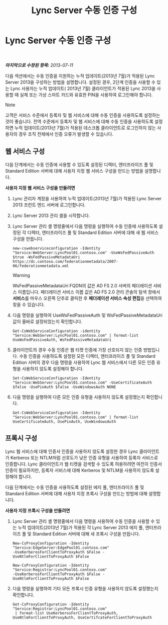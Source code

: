 ﻿---
title: Lync Server 수동 인증 구성
TOCTitle: Lync Server 수동 인증 구성
ms:assetid: 9a904b8d-9fce-4abf-be73-5c8e48cfb53a
ms:mtpsurl: https://technet.microsoft.com/ko-kr/library/Dn308569(v=OCS.15)
ms:contentKeyID: 56270282
ms.date: 08/24/2015
mtps_version: v=OCS.15
ms.translationtype: HT
---

# Lync Server 수동 인증 구성

 

_**마지막으로 수정된 항목:** 2013-07-11_

다음 섹션에서는 수동 인증을 지원하는 누적 업데이트(2013년 7월)가 적용된 Lync Server 2013을 구성하는 방법을 설명합니다. 설정된 경우, 2단계 인증을 사용할 수 있는 Lync 사용자는 누적 업데이트( 2013년 7월) 클라이언트가 적용된 Lync 2013을 사용할 때 실제 또는 가상 스마트 카드와 유효한 PIN을 사용하여 로그인해야 합니다.


> [!NOTE]
> 고객은 서비스 수준에서 등록자 및 웹 서비스에 대해 수동 인증을 사용하도록 설정하는 것이 좋습니다. 전역 수준에서 등록자 및 웹 서비스에 대해 수동 인증을 사용하도록 설정하면 누적 업데이트(2013년 7월)가 적용된 데스크톱 클라이언트로 로그인하지 않는 사용자의 경우 조직 전체에서 인증 오류가 발생할 수 있습니다.



## 웹 서비스 구성

다음 단계에서는 수동 인증에 사용할 수 있도록 설정된 디렉터, 엔터프라이즈 풀 및 Standard Edition 서버에 대해 사용자 지정 웹 서비스 구성을 만드는 방법을 설명합니다.

**사용자 지정 웹 서비스 구성을 만들려면**

1.  Lync 관리자 계정을 사용하여 누적 업데이트(2013년 7월)가 적용된 Lync Server 2013 프런트 엔드 서버에 로그인합니다.

2.  Lync Server 2013 관리 셸을 시작합니다.

3.  Lync Server 관리 셸 명령줄에서 다음 명령을 실행하여 수동 인증에 사용하도록 설정된 각 디렉터, 엔터프라이즈 풀 및 Standard Edition 서버에 대해 새 웹 서비스 구성을 만듭니다.
    
        new-cswebserviceconfiguration -Identity "Service:WebServer:LyncPool01.contoso.com" -UseWsFedPassiveAuth $true -WsFedPassiveMetadataUri https://dc.contoso.com/federationmetadata/2007-06/federationmetadata.xml
    

    > [!WARNING]
    > WsFedPassiveMetadataUri FQDN의 값은 AD FS 2.0 서버의 페더레이션 서비스 이름입니다. 페더레이션 서비스 이름 값은 AD FS 2.0 관리 콘솔의 탐색 창에서 <STRONG>서비스</STRONG>를 마우스 오른쪽 단추로 클릭한 후 <STRONG>페더레이션 서비스 속성 편집</STRONG>을 선택하여 찾을 수 있습니다.



4.  다음 명령을 실행하여 UseWsFedPassiveAuth 및 WsFedPassiveMetadataUri 값이 올바로 설정되었는지 확인합니다.
    
        Get-CsWebServiceConfiguration -identity "Service:WebServer:LyncPool01.contoso.com" | format-list UseWsFedPassiveAuth, WsFedPassiveMetadataUri

5.  클라이언트의 경우 수동 인증은 웹 티켓 인증에 가장 선호되지 않는 인증 방법입니다. 수동 인증을 사용하도록 설정된 모든 디렉터, 엔터프라이즈 풀 및 Standard Edition 서버의 경우 다음 명령을 사용하여 Lync 웹 서비스에서 다른 모든 인증 유형을 사용하지 않도록 설정해야 합니다.
    
        Set-CsWebServiceConfiguration -Identity "Service:WebServer:LyncPool01.contoso.com" -UseCertificateAuth $false -UsePinAuth $false -UseWindowsAuth NONE

6.  다음 명령을 실행하여 다른 모든 인증 유형을 사용하지 않도록 설정했는지 확인합니다.
    
        Get-CsWebServiceConfiguration -Identity "Service:WebServer:LyncPool01.contoso.com" | format-list UseCertificateAuth, UsePinAuth, UseWindowsAuth

## 프록시 구성

Lync 웹 서비스에 대해 인증서 인증을 사용하지 않도록 설정한 경우 Lync 클라이언트가 Kerberos 또는 NTLM처럼 선호도가 낮은 인증 유형을 사용하여 등록자 서비스로 인증합니다. Lync 클라이언트가 웹 티켓을 검색할 수 있도록 허용하려면 여전히 인증서 인증이 필요하지만, 등록자 서비스에 대해 Kerberos 및 NTLM을 사용하지 않도록 설정해야 합니다.

다음 단계에서는 수동 인증을 사용하도록 설정된 에지 풀, 엔터프라이즈 풀 및 Standard Edition 서버에 대해 사용자 지정 프록시 구성을 만드는 방법에 대해 설명합니다.

**사용자 지정 프록시 구성을 만들려면**

1.  Lync Server 관리 셸 명령줄에서 다음 명령을 사용하여 수동 인증을 사용할 수 있는 누적 업데이트(2013년 7월)가 적용된 각 Lync Server 2013 에지 풀, 엔터프라이즈 풀 및 Standard Edition 서버에 대해 새 프록시 구성을 만듭니다.
    
        New-CsProxyConfiguration -Identity "Service:EdgeServer:EdgePool01.contoso.com" 
        -UseKerberosForClientToProxyAuth $False -UseNtlmForClientToProxyAuth $False
    
        New-CsProxyConfiguration -Identity "Service:Registrar:LyncPool01.contoso.com" 
        -UseKerberosForClientToProxyAuth $False -UseNtlmForClientToProxyAuth $False

2.  다음 명령을 실행하여 기타 모든 프록시 인증 유형을 사용하지 않도록 설정했는지 확인합니다.
    
        Get-CsProxyConfiguration -Identity "Service:Registrar:LyncPool01.contoso.com"
         | format-list UseKerberosForClientToProxyAuth, UseNtlmForClientToProxyAuth, UseCertifcateForClientToProxyAuth


